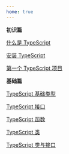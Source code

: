 ```yaml
---
home: true
---
```


**初识篇**

[什么是 TypeScript](/introduce/what-is-typescript.html)

[安装 TypeScript](/introduce/install-typescript.html)

[第一个 TypeScript 项目](/introduce/hello-typescript.html)

**基础篇**

[TypeScript 基础类型](/basics/basis-data-types.html)

[TypeScript 接口](/basics/interface.html)

[TypeScript 函数](/basics/function.html)

[TypeScript 类](/basics/class.html)

[TypeScript 类与接口](/basics/class-and-interface.html)